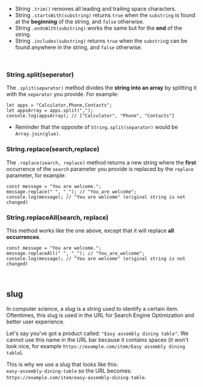 - String ```.trim()``` removes all leading and trailing space characters.
- String ```.startsWith(substring)``` returns ```true``` when the ```substring``` is found at the **beginning** of the string, and ```false``` otherwise.
- String ```.endsWith(substring)``` works the same but for the **end** of the string.
- String ```.includes(substring)``` returns ```true``` when the ```substrin```g can be found anywhere in the string, and ```false``` otherwise.

<br/>

### String.split(seperator)
The ```.split(separator)``` method divides the **string into an array** by splitting it with the ```separator``` you provide. For example:
```
let apps = "Calculator,Phone,Contacts";
let appsArray = apps.split(",");
console.log(appsArray); // ["Calculator", "Phone", "Contacts"]
```
- Reminder that the opposite of ```String.split(separator)``` would be ```Array.join(glue)```.

### String.replace(search,replace)
The ```.replace(search, replace)``` method returns a new string where the **first** occurrence of the ```search``` parameter you provide is replaced by the ```replace``` parameter, for example:
```
const message = "You are welcome.";
message.replace(" ", "_"); // "You_are welcome";
console.log(message); // "You are welcome" (original string is not changed)
```

### String.replaceAll(search, replace)
This method works like the one above, except that it will replace **all occurrences**.
```
const message = "You are welcome.";
message.replaceAll(" ", "_"); // "You_are_welcome";
console.log(message); // "You are welcome" (original string is not changed)
```

<br/>

## slug
In computer science, a *slug* is a string used to identify a certain item. Oftentimes, this slug is used in the URL for Search Engine Optimization and better user experience.  

Let's say you've got a product called: ```"Easy assembly dining table"```. We cannot use this name in the URL bar because it contains spaces (it won't look nice, for example ```https://example.com/item/Easy assembly dining table```).     

This is why we use a slug that looks like this:     
```easy-assembly-dining-table``` so the URL becomes: ```https://example.com/item/easy-assembly-dining-table```.
